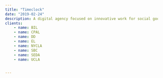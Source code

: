 ```yaml
---
title: "Timeclock"
date: "2019-02-24"
description: A digital agency focused on innovative work for social good. We partner with universities, nonprofits, authors, and others to maximize their public impact, and we have special experience in translating academic concepts and datasets to the general public via engaging human-centered design, copy, and data visualization.
clients:
    - name: BIL
    - name: CPAL
    - name: DD
    - name: EL
    - name: NYCLA
    - name: SBC
    - name: SEDA
    - name: UCLA
    

---
```


